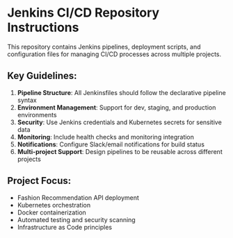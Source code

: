 <!-- Use this file to provide workspace-specific custom instructions to Copilot. For more details, visit https://code.visualstudio.com/docs/copilot/copilot-customization#_use-a-githubcopilotinstructionsmd-file -->

# Jenkins CI/CD Repository Instructions

This repository contains Jenkins pipelines, deployment scripts, and configuration files for managing CI/CD processes across multiple projects.

## Key Guidelines:

1. **Pipeline Structure**: All Jenkinsfiles should follow the declarative pipeline syntax
2. **Environment Management**: Support for dev, staging, and production environments
3. **Security**: Use Jenkins credentials and Kubernetes secrets for sensitive data
4. **Monitoring**: Include health checks and monitoring integration
5. **Notifications**: Configure Slack/email notifications for build status
6. **Multi-project Support**: Design pipelines to be reusable across different projects

## Project Focus:
- Fashion Recommendation API deployment
- Kubernetes orchestration
- Docker containerization
- Automated testing and security scanning
- Infrastructure as Code principles
